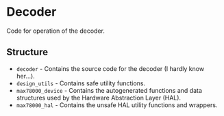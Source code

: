 # Decoder
Code for operation of the decoder. 

## Structure
 - `decoder` - Contains the source code for the decoder (I hardly know her...).
 - `design_utils` - Contains safe utility functions.
 - `max78000_device` - Contains the autogenerated functions and data structures used by the Hardware Abstraction Layer (HAL).
 - `max78000_hal` - Contains the unsafe HAL utility functions and wrappers.

